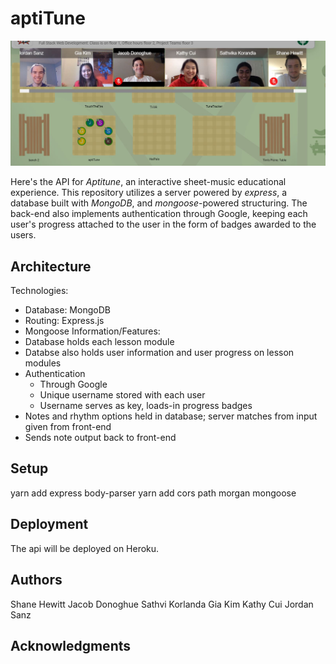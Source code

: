 # aptiTune

![Team Photo](teampic.JPG)

Here's the API for *Aptitune*, an interactive sheet-music educational experience. This repository utilizes a server powered by *express*, a database built with *MongoDB*, and *mongoose*-powered structuring. The back-end also implements authentication through Google, keeping each user's progress attached to the user in the form of badges awarded to the users.

## Architecture
Technologies:
- Database: MongoDB
- Routing: Express.js
- Mongoose
Information/Features:
- Database holds each lesson module
- Databse also holds user information and user progress on lesson modules
- Authentication
  - Through Google
  - Unique username stored with each user
  - Username serves as key, loads-in progress badges
- Notes and rhythm options held in database; server matches from input given from front-end
- Sends note output back to front-end


## Setup

yarn add express body-parser
yarn add cors path morgan mongoose

## Deployment

The api will be deployed on Heroku. 

## Authors

Shane Hewitt 
Jacob Donoghue 
Sathvi Korlanda 
Gia Kim 
Kathy Cui 
Jordan Sanz 

## Acknowledgments

